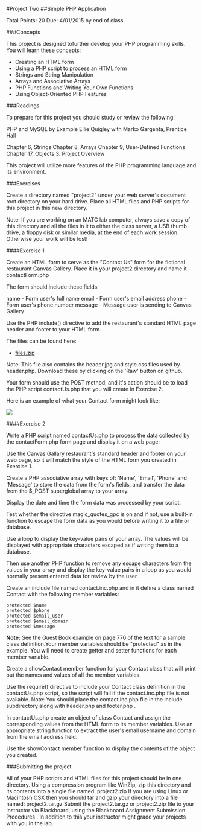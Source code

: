 #Project Two 
##Simple PHP Application

Total Points: 20
Due: 4/01/2015 by end of class

###Concepts

This project is designed tofurther develop your PHP programming skills. You will learn these concepts:

* Creating an HTML form
* Using a PHP script to process an HTML form
* Strings and String Manipulation
* Arrays and Associative Arrays
* PHP Functions and Writing Your Own Functions
* Using Object-Oriented PHP Features

###Readings

To prepare for this project you should study or review the following:

PHP and MySQL by Example Ellie Quigley with Marko Gargenta, Prentice Hall

Chapter 6, Strings
Chapter 8, Arrays
Chapter 9, User-Defined Functions
Chapter 17, Objects
3. Project Overview

This project will utilize more features of the PHP programming language and its environment.

###Exercises

Create a directory named "project2" under your web server's document root directory on your hard drive. Place all HTML files and PHP scripts for this project in this new directory.

Note: If you are working on an MATC lab computer, always save a copy of this directory and all the files in it to either the class server, a USB thumb drive, a floppy disk or similar media, at the end of each work session. Otherwise your work will be lost!

####Exercise 1

Create an HTML form to serve as the "Contact Us" form for the fictional restaurant Canvas Gallery. Place it in your project2 directory and name it contactForm.php

The form should include these fields:

name - Form user's full name
email - Form user's email address
phone - Form user's phone number
message - Message user is sending to Canvas Gallery

Use the PHP include() directive to add the restaurant's standard HTML page header and footer to your HTML form. 

The files can be found here:
* [files.zip](files.zip)

Note: This file also contains the header.jpg and style.css files used by header.php. Download these by clicking on the 'Raw' button on github.

Your form should use the POST method, and it's action should be to load the PHP script contactUs.php that you will create in Exercise 2.

Here is an example of what your Contact form might look like:

![](https://raw.githubusercontent.com/johnsonch/madisoncollege_php_webdevelopment/master/projects/project2/contactForm.png)

####Exercise 2

Write a PHP script named contactUs.php to process the data collected by the contactForm.php form page and display it on a web page:

Use the Canvas Gallary restaurant's standard header and footer on your web page, so it will match the style of the HTML form you created in Exercise 1.

Create a PHP associative array with keys of: 'Name', 'Email', 'Phone' and 'Message' to store the data from the form's fields, and transfer the data from the $\_POST superglobal array to your array.

Display the date and time the form data was processed by your script.

Test whether the directive magic\_quotes\_gpc is on and if not, use a built-in function to escape the form data as you would before writing it to a file or database.

Use a loop to display the key-value pairs of your array. The values will be displayed with appropriate characters escaped as if writing them to a database.

Then use another PHP function to remove any escape characters from the values in your array and display the key-value pairs in a loop as you would normally present entered data for review by the user.

Create an include file named contact.inc.php and in it define a class named Contact with the following member variables:

```
protected $name
protected $phone
protected $email_user
protected $email_domain
protected $message
```

**Note:** See the Guest Book example on page 776 of the text for a sample class definition.Your member variables should be "protected" as in the example. You will need to create getter and setter functions for each member variable.

Create a showContact member function for your Contact class that will print out the names and values of all the member variables.

Use the require() directive to include your Contact class definition in the contactUs.php script, so the script will fail if the contact.inc.php file is not available. Note: You should place the contact.inc.php file in the include subdirectory along with header.php and footer.php .

In contactUs.php create an object of class Contact and assign the corresponding values from the HTML form to its member variables. Use an appropriate string function to extract the user's email username and domain from the email address field.

Use the showContact member function to display the contents of the object you created.

###Submitting the project

All of your PHP scripts and HTML files for this project should be in one directory. Using a compression program like WinZip, zip this directory and its contents into a single file named: project2.zip If you are using Linux or Macintosh OSX then you should tar and gzip your directory into a file named: project2.tar.gz Submit the project2.tar.gz or project2.zip file to your instructor via Blackboard, using the Blackboard Assignment Submission Procedures . In addition to this your instructor might grade your projects with you in the lab.

